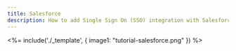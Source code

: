 ```yaml
---
title: Salesforce
description: How to add Single Sign On (SSO) integration with Salesforce.
---
```

<%= include('./_template', {
  image1: "tutorial-salesforce.png"
}) %>
